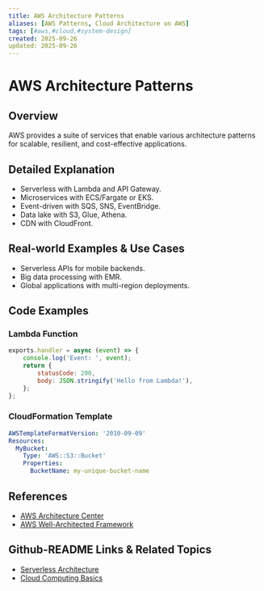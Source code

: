 ```yaml
---
title: AWS Architecture Patterns
aliases: [AWS Patterns, Cloud Architecture on AWS]
tags: [#aws,#cloud,#system-design]
created: 2025-09-26
updated: 2025-09-26
---
```


# AWS Architecture Patterns

## Overview

AWS provides a suite of services that enable various architecture patterns for scalable, resilient, and cost-effective applications.

## Detailed Explanation

- Serverless with Lambda and API Gateway.
- Microservices with ECS/Fargate or EKS.
- Event-driven with SQS, SNS, EventBridge.
- Data lake with S3, Glue, Athena.
- CDN with CloudFront.

## Real-world Examples & Use Cases

- Serverless APIs for mobile backends.
- Big data processing with EMR.
- Global applications with multi-region deployments.

## Code Examples

### Lambda Function

```javascript
exports.handler = async (event) => {
    console.log('Event: ', event);
    return {
        statusCode: 200,
        body: JSON.stringify('Hello from Lambda!'),
    };
};
```

### CloudFormation Template

```yaml
AWSTemplateFormatVersion: '2010-09-09'
Resources:
  MyBucket:
    Type: 'AWS::S3::Bucket'
    Properties:
      BucketName: my-unique-bucket-name
```

## References

- [AWS Architecture Center](https://aws.amazon.com/architecture/)
- [AWS Well-Architected Framework](https://aws.amazon.com/architecture/well-architected/)

## Github-README Links & Related Topics

- [Serverless Architecture](./serverless-architecture/README.md)
- [Cloud Computing Basics](./cloud-computing-basics/README.md)
